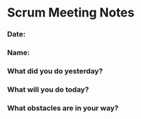# Scrum Meeting Notes

### Date:

### Name:

### What did you do yesterday?

### What will you do today?

### What obstacles are in your way?
